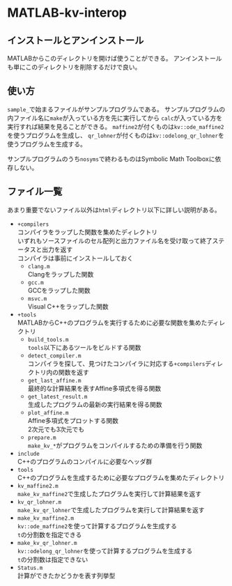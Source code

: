 # MATLAB-kv-interop

## インストールとアンインストール

MATLABからこのディレクトリを開けば使うことができる。
アンインストールも単にこのディレクトリを削除するだけで良い。

## 使い方

`sample_`で始まるファイルがサンプルプログラムである。
サンプルプログラムの内ファイル名に`make`が入っている方を先に実行してから
`calc`が入っている方を実行すれば結果を見ることができる。
`maffine2`が付くものは`kv::ode_maffine2`を使うプログラムを生成し、
`qr_lohner`が付くものは`kv::odelong_qr_lohner`を使うプログラムを生成する。

サンプルプログラムのうち`nosyms`で終わるものはSymbolic Math Toolboxに依存しない。

## ファイル一覧

あまり重要でないファイル以外は`html`ディレクトリ以下に詳しい説明がある。

* `+compilers`  
  コンパイラをラップした関数を集めたディレクトリ  
  いずれもソースファイルのセル配列と出力ファイル名を受け取って終了ステータスと出力を返す  
  コンパイラは事前にインストールしておく
  * `clang.m`  
    Clangをラップした関数
  * `gcc.m`  
    GCCをラップした関数
  * `msvc.m`  
    Visual C++をラップした関数
* `+tools`  
  MATLABからC++のプログラムを実行するために必要な関数を集めたディレクトリ
  * `build_tools.m`  
    `tools`以下にあるツールをビルドする関数
  * `detect_compiler.m`  
    コンパイラを探して、見つけたコンパイラに対応する`+compilers`ディレクトリ内の関数を返す
  * `get_last_affine.m`  
    最終的な計算結果を表すAffine多項式を得る関数
  * `get_latest_result.m`  
    生成したプログラムの最新の実行結果を得る関数
  * `plot_affine.m`  
    Affine多項式をプロットする関数  
    2次元でも3次元でも
  * `prepare.m`  
    `make_kv_*`がプログラムをコンパイルするための準備を行う関数
* `include`  
  C++のプログラムのコンパイルに必要なヘッダ群
* `tools`  
  C++のプログラムを生成するために必要なプログラムを集めたディレクトリ
* `kv_maffine2.m`  
  `make_kv_maffine2`で生成したプログラムを実行して計算結果を返す
* `kv_qr_lohner.m`  
  `make_kv_qr_lohner`で生成したプログラムを実行して計算結果を返す
* `make_kv_maffine2.m`  
  `kv::ode_maffine2`を使って計算するプログラムを生成する  
  `t`の分割数を指定できる
* `make_kv_qr_lohner.m`  
  `kv::odelong_qr_lohner`を使って計算するプログラムを生成する  
  `t`の分割数は指定できない
* `Status.m`  
  計算ができたかどうかを表す列挙型
